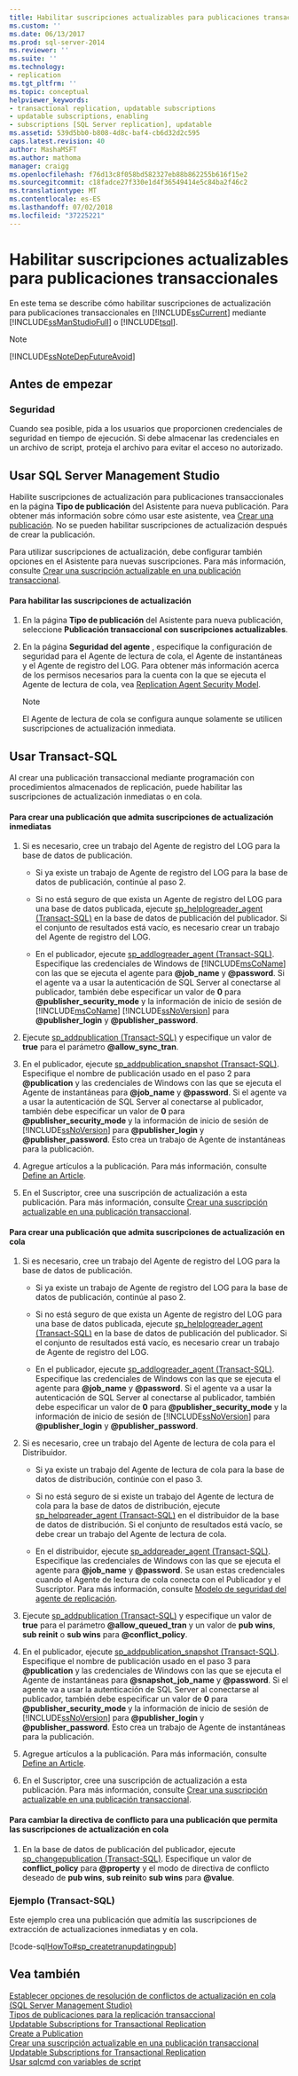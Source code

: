 ```yaml
---
title: Habilitar suscripciones actualizables para publicaciones transaccionales | Microsoft Docs
ms.custom: ''
ms.date: 06/13/2017
ms.prod: sql-server-2014
ms.reviewer: ''
ms.suite: ''
ms.technology:
- replication
ms.tgt_pltfrm: ''
ms.topic: conceptual
helpviewer_keywords:
- transactional replication, updatable subscriptions
- updatable subscriptions, enabling
- subscriptions [SQL Server replication], updatable
ms.assetid: 539d5bb0-b808-4d8c-baf4-cb6d32d2c595
caps.latest.revision: 40
author: MashaMSFT
ms.author: mathoma
manager: craigg
ms.openlocfilehash: f76d13c8f058bd582327eb88b862255b616f15e2
ms.sourcegitcommit: c18fadce27f330e1d4f36549414e5c84ba2f46c2
ms.translationtype: MT
ms.contentlocale: es-ES
ms.lasthandoff: 07/02/2018
ms.locfileid: "37225221"
---
```

# <a name="enable-updating-subscriptions-for-transactional-publications"></a>Habilitar suscripciones actualizables para publicaciones transaccionales
  En este tema se describe cómo habilitar suscripciones de actualización para publicaciones transaccionales en [!INCLUDE[ssCurrent](../../../includes/sscurrent-md.md)] mediante [!INCLUDE[ssManStudioFull](../../../includes/ssmanstudiofull-md.md)] o [!INCLUDE[tsql](../../../includes/tsql-md.md)].  
  
> [!NOTE]  
>  [!INCLUDE[ssNoteDepFutureAvoid](../../../includes/ssnotedepfutureavoid-md.md)]  
  

  
##  <a name="BeforeYouBegin"></a> Antes de empezar  
  
###  <a name="Security"></a> Seguridad  
 Cuando sea posible, pida a los usuarios que proporcionen credenciales de seguridad en tiempo de ejecución. Si debe almacenar las credenciales en un archivo de script, proteja el archivo para evitar el acceso no autorizado.  
  
##  <a name="SSMSProcedure"></a> Usar SQL Server Management Studio  
 Habilite suscripciones de actualización para publicaciones transaccionales en la página **Tipo de publicación** del Asistente para nueva publicación. Para obtener más información sobre cómo usar este asistente, vea [Crear una publicación](create-a-publication.md). No se pueden habilitar suscripciones de actualización después de crear la publicación.  
  
 Para utilizar suscripciones de actualización, debe configurar también opciones en el Asistente para nuevas suscripciones. Para más información, consulte [Crear una suscripción actualizable en una publicación transaccional](../create-updatable-subscription-transactional-publication-transact-sql.md).  
  
#### <a name="to-enable-updating-subscriptions"></a>Para habilitar las suscripciones de actualización  
  
1.  En la página **Tipo de publicación** del Asistente para nueva publicación, seleccione **Publicación transaccional con suscripciones actualizables**.  
  
2.  En la página **Seguridad del agente** , especifique la configuración de seguridad para el Agente de lectura de cola, el Agente de instantáneas y el Agente de registro del LOG. Para obtener más información acerca de los permisos necesarios para la cuenta con la que se ejecuta el Agente de lectura de cola, vea [Replication Agent Security Model](../security/replication-agent-security-model.md).  
  
    > [!NOTE]  
    >  El Agente de lectura de cola se configura aunque solamente se utilicen suscripciones de actualización inmediata.  
  
##  <a name="TsqlProcedure"></a> Usar Transact-SQL  
 Al crear una publicación transaccional mediante programación con procedimientos almacenados de replicación, puede habilitar las suscripciones de actualización inmediatas o en cola.  
  
#### <a name="to-create-a-publication-that-supports-immediate-updating-subscriptions"></a>Para crear una publicación que admita suscripciones de actualización inmediatas  
  
1.  Si es necesario, cree un trabajo del Agente de registro del LOG para la base de datos de publicación.  
  
    -   Si ya existe un trabajo de Agente de registro del LOG para la base de datos de publicación, continúe al paso 2.  
  
    -   Si no está seguro de que exista un Agente de registro del LOG para una base de datos publicada, ejecute [sp_helplogreader_agent &#40;Transact-SQL&#41;](/sql/relational-databases/system-stored-procedures/sp-helplogreader-agent-transact-sql) en la base de datos de publicación del publicador. Si el conjunto de resultados está vacío, es necesario crear un trabajo del Agente de registro del LOG.  
  
    -   En el publicador, ejecute [sp_addlogreader_agent &#40;Transact-SQL&#41;](/sql/relational-databases/system-stored-procedures/sp-addlogreader-agent-transact-sql). Especifique las credenciales de Windows de [!INCLUDE[msCoName](../../../includes/msconame-md.md)] con las que se ejecuta el agente para **@job_name** y **@password**. Si el agente va a usar la autenticación de SQL Server al conectarse al publicador, también debe especificar un valor de **0** para **@publisher_security_mode** y la información de inicio de sesión de [!INCLUDE[msCoName](../../../includes/msconame-md.md)] [!INCLUDE[ssNoVersion](../../../includes/ssnoversion-md.md)] para **@publisher_login** y **@publisher_password**.  
  
2.  Ejecute [sp_addpublication &#40;Transact-SQL&#41;](/sql/relational-databases/system-stored-procedures/sp-addpublication-transact-sql) y especifique un valor de **true** para el parámetro **@allow_sync_tran**.  
  
3.  En el publicador, ejecute [sp_addpublication_snapshot &#40;Transact-SQL&#41;](/sql/relational-databases/system-stored-procedures/sp-addpublication-snapshot-transact-sql). Especifique el nombre de publicación usado en el paso 2 para **@publication** y las credenciales de Windows con las que se ejecuta el Agente de instantáneas para **@job_name** y **@password**. Si el agente va a usar la autenticación de SQL Server al conectarse al publicador, también debe especificar un valor de **0** para **@publisher_security_mode** y la información de inicio de sesión de [!INCLUDE[ssNoVersion](../../../includes/ssnoversion-md.md)] para **@publisher_login** y **@publisher_password**. Esto crea un trabajo de Agente de instantáneas para la publicación.  
  
4.  Agregue artículos a la publicación. Para más información, consulte [Define an Article](define-an-article.md).  
  
5.  En el Suscriptor, cree una suscripción de actualización a esta publicación. Para más información, consulte [Crear una suscripción actualizable en una publicación transaccional](../create-updatable-subscription-transactional-publication-transact-sql.md).  
  
#### <a name="to-create-a-publication-that-supports-queued-updating-subscriptions"></a>Para crear una publicación que admita suscripciones de actualización en cola  
  
1.  Si es necesario, cree un trabajo del Agente de registro del LOG para la base de datos de publicación.  
  
    -   Si ya existe un trabajo de Agente de registro del LOG para la base de datos de publicación, continúe al paso 2.  
  
    -   Si no está seguro de que exista un Agente de registro del LOG para una base de datos publicada, ejecute [sp_helplogreader_agent &#40;Transact-SQL&#41;](/sql/relational-databases/system-stored-procedures/sp-helplogreader-agent-transact-sql) en la base de datos de publicación del publicador. Si el conjunto de resultados está vacío, es necesario crear un trabajo de Agente de registro del LOG.  
  
    -   En el publicador, ejecute [sp_addlogreader_agent &#40;Transact-SQL&#41;](/sql/relational-databases/system-stored-procedures/sp-addlogreader-agent-transact-sql). Especifique las credenciales de Windows con las que se ejecuta el agente para **@job_name** y **@password**. Si el agente va a usar la autenticación de SQL Server al conectarse al publicador, también debe especificar un valor de **0** para **@publisher_security_mode** y la información de inicio de sesión de [!INCLUDE[ssNoVersion](../../../includes/ssnoversion-md.md)] para **@publisher_login** y **@publisher_password**.  
  
2.  Si es necesario, cree un trabajo del Agente de lectura de cola para el Distribuidor.  
  
    -   Si ya existe un trabajo del Agente de lectura de cola para la base de datos de distribución, continúe con el paso 3.  
  
    -   Si no está seguro de si existe un trabajo del Agente de lectura de cola para la base de datos de distribución, ejecute [sp_helpqreader_agent &#40;Transact-SQL&#41;](/sql/relational-databases/system-stored-procedures/sp-helpqreader-agent-transact-sql) en el distribuidor de la base de datos de distribución. Si el conjunto de resultados está vacío, se debe crear un trabajo del Agente de lectura de cola.  
  
    -   En el distribuidor, ejecute [sp_addqreader_agent &#40;Transact-SQL&#41;](/sql/relational-databases/system-stored-procedures/sp-addqreader-agent-transact-sql). Especifique las credenciales de Windows con las que se ejecuta el agente para **@job_name** y **@password**. Se usan estas credenciales cuando el Agente de lectura de cola conecta con el Publicador y el Suscriptor. Para más información, consulte [Modelo de seguridad del agente de replicación](../security/replication-agent-security-model.md).  
  
3.  Ejecute [sp_addpublication &#40;Transact-SQL&#41;](/sql/relational-databases/system-stored-procedures/sp-addpublication-transact-sql) y especifique un valor de **true** para el parámetro **@allow_queued_tran** y un valor de **pub wins**, **sub reinit** o **sub wins** para **@conflict_policy**.  
  
4.  En el publicador, ejecute [sp_addpublication_snapshot &#40;Transact-SQL&#41;](/sql/relational-databases/system-stored-procedures/sp-addpublication-snapshot-transact-sql). Especifique el nombre de publicación usado en el paso 3 para **@publication** y las credenciales de Windows con las que se ejecuta el Agente de instantáneas para **@snapshot_job_name** y **@password**. Si el agente va a usar la autenticación de SQL Server al conectarse al publicador, también debe especificar un valor de **0** para **@publisher_security_mode** y la información de inicio de sesión de [!INCLUDE[ssNoVersion](../../../includes/ssnoversion-md.md)] para **@publisher_login** y **@publisher_password**. Esto crea un trabajo de Agente de instantáneas para la publicación.  
  
5.  Agregue artículos a la publicación. Para más información, consulte [Define an Article](define-an-article.md).  
  
6.  En el Suscriptor, cree una suscripción de actualización a esta publicación. Para más información, consulte [Crear una suscripción actualizable en una publicación transaccional](../create-updatable-subscription-transactional-publication-transact-sql.md).  
  
#### <a name="to-change-the-conflict-policy-for-a-publication-that-allows-queued-updating-subscriptions"></a>Para cambiar la directiva de conflicto para una publicación que permita las suscripciones de actualización en cola  
  
1.  En la base de datos de publicación del publicador, ejecute [sp_changepublication &#40;Transact-SQL&#41;](/sql/relational-databases/system-stored-procedures/sp-changepublication-transact-sql). Especifique un valor de **conflict_policy** para **@property** y el modo de directiva de conflicto deseado de **pub wins**, **sub reinit**o **sub wins** para **@value**.  
  
###  <a name="TsqlExample"></a> Ejemplo (Transact-SQL)  
 Este ejemplo crea una publicación que admitía las suscripciones de extracción de actualizaciones inmediatas y en cola.  
  
 [!code-sql[HowTo#sp_createtranupdatingpub](../../../snippets/tsql/SQL15/replication/howto/tsql/createtranpubupdate.sql#sp_createtranupdatingpub)]  
  
## <a name="see-also"></a>Vea también  
 [Establecer opciones de resolución de conflictos de actualización en cola &#40;SQL Server Management Studio&#41;](../publish/set-queued-updating-conflict-resolution-options-sql-server-management-studio.md)   
 [Tipos de publicaciones para la replicación transaccional](../transactional/publication-types-for-transactional-replication.md)   
 [Updatable Subscriptions for Transactional Replication](../transactional/updatable-subscriptions-for-transactional-replication.md)   
 [Create a Publication](create-a-publication.md)   
 [Crear una suscripción actualizable en una publicación transaccional](../create-updatable-subscription-transactional-publication-transact-sql.md)   
 [Updatable Subscriptions for Transactional Replication](../transactional/updatable-subscriptions-for-transactional-replication.md)   
 [Usar sqlcmd con variables de script](../../scripting/sqlcmd-use-with-scripting-variables.md)  
  
  

